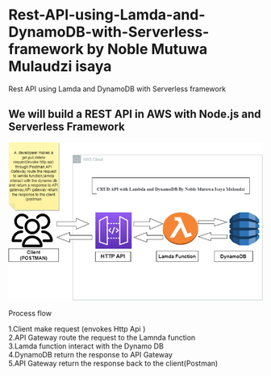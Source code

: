 # Rest-API-using-Lamda-and-DynamoDB-with-Serverless-framework by Noble Mutuwa  Mulaudzi isaya
 Rest API using Lamda and DynamoDB with Serverless framework
 
 
 
##  We will build a REST API in AWS with Node.js and Serverless Framework

![Alt text](./diaagram.png "a title")

Process flow

1.Client make request (envokes Http Api ) \
2.API Gateway route the request to the Lamnda function \
3.Lamda function interact with the Dynamo DB \
4.DynamoDB return the response to API Gateway \
5.API Gateway return the response back to the client(Postman) 

